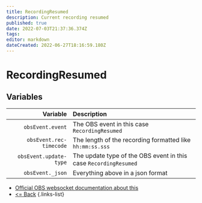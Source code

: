 ```yaml
---
title: RecordingResumed
description: Current recording resumed
published: true
date: 2022-07-03T21:37:36.374Z
tags: 
editor: markdown
dateCreated: 2022-06-27T18:16:59.180Z
---
```


# RecordingResumed

## Variables

| Variable | Description |
|---------:|:------------|
| `obsEvent.event` | The OBS event in this case `RecordingResumed`
| `obsEvent.rec-timecode` | The length of the recording formatted like `hh:mm:ss.sss`
| `obsEvent.update-type` | The update type of the OBS event in this case `RecordingResumed`
| `obsEvent._json` | Everything above in a json format

* [Official OBS websocket documentation about this](https://github.com/obsproject/obs-websocket/blob/4.x-current/docs/generated/protocol.md#recordingresumed)
* [<= Back](/en/Integrations/OBS/OBS-Events)
{.links-list}